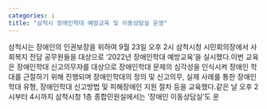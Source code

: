 ```yaml
---
categories: i
title: "삼척시 장애인학대 예방교육 및 이동상담실 운영"
---
```

삼척시는 장애인의 인권보장을 위하여 9월 23일 오후 2시 삼척시청 시민회의장에서 사회복지 전담 공무원들을 대상으로 &lsquo;2022년 장애인학대 예방교육&rsquo;을 실시했다.이번 교육은 장애인학대 신고의무자를 대상으로 장애인학대 문제의 심각성을 인식시켜 장애인 학대를 근절하기 위해 진행되며 장애인학대의 정의 및 신고의무, 실제 사례를 통한 장애인학대 유형, 장애인학대 신고방법 및 피해장애인 지원 절차 등을 교육했다.같은 날 오후 2시부터 4시까지 삼척시청 1층 종합민원실에서는 &lsquo;장애인 이동상담실&rsquo;도 운